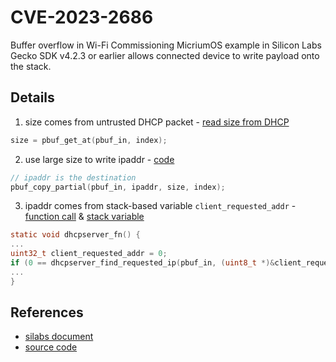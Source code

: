 # CVE-2023-2686

Buffer overflow in Wi-Fi Commissioning MicriumOS example in Silicon Labs Gecko SDK v4.2.3 or earlier allows connected device to write payload onto the stack.

## Details

1. size comes from untrusted DHCP packet - [read size from DHCP](https://github.com/SiliconLabs/gecko_sdk/blob/gsdk_4.2/app/common/example/wifi_commissioning_micriumos/lwip_host/apps/dhcp_server.c#L181)
```c
size = pbuf_get_at(pbuf_in, index);
```
2. use large size to write ipaddr - [code](https://github.com/SiliconLabs/gecko_sdk/blob/gsdk_4.2/app/common/example/wifi_commissioning_micriumos/lwip_host/apps/dhcp_server.c#L183)
```c
// ipaddr is the destination
pbuf_copy_partial(pbuf_in, ipaddr, size, index);
```

3. ipaddr comes from stack-based variable `client_requested_addr` - [function call](https://github.com/SiliconLabs/gecko_sdk/blob/gsdk_4.2/app/common/example/wifi_commissioning_micriumos/lwip_host/apps/dhcp_server.c#L361) & [stack variable](https://github.com/SiliconLabs/gecko_sdk/blob/gsdk_4.2/app/common/example/wifi_commissioning_micriumos/lwip_host/apps/dhcp_server.c#L210)
```c
static void dhcpserver_fn() { 
...
uint32_t client_requested_addr = 0;
if (0 == dhcpserver_find_requested_ip(pbuf_in, (uint8_t *)&client_requested_addr)) 
...
}
```

## References

- [silabs document](https://community.silabs.com/sfc/servlet.shepherd/document/download/0698Y00000U2sFvQAJ?operationContext=S1)
- [source code](https://github.com/SiliconLabs/gecko_sdk/blob/gsdk_4.2/app/common/example/wifi_commissioning_micriumos/lwip_host/apps/dhcp_server.c)
